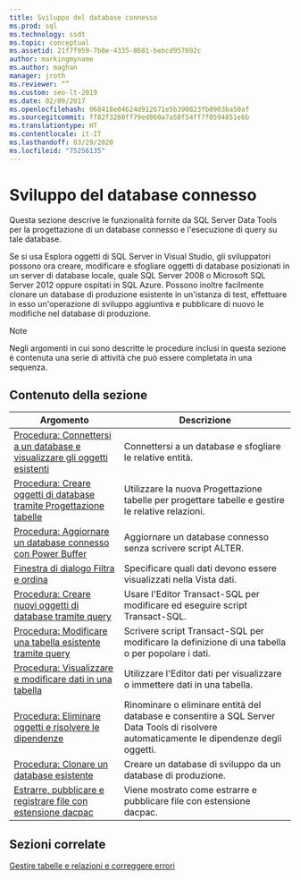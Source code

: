 ```yaml
---
title: Sviluppo del database connesso
ms.prod: sql
ms.technology: ssdt
ms.topic: conceptual
ms.assetid: 21f7f959-7b8e-4335-8681-bebcd957692c
author: markingmyname
ms.author: maghan
manager: jroth
ms.reviewer: “”
ms.custom: seo-lt-2019
ms.date: 02/09/2017
ms.openlocfilehash: 068418e04624d912671e5b390823fb0903ba50af
ms.sourcegitcommit: ff82f3260ff79ed860a7a58f54ff7f0594851e6b
ms.translationtype: HT
ms.contentlocale: it-IT
ms.lasthandoff: 03/29/2020
ms.locfileid: "75256135"
---
```

# <a name="connected-database-development"></a>Sviluppo del database connesso

Questa sezione descrive le funzionalità fornite da SQL Server Data Tools per la progettazione di un database connesso e l'esecuzione di query su tale database.  
  
Se si usa Esplora oggetti di SQL Server in Visual Studio, gli sviluppatori possono ora creare, modificare e sfogliare oggetti di database posizionati in un server di database locale, quale SQL Server 2008 o Microsoft SQL Server 2012 oppure ospitati in SQL Azure. Possono inoltre facilmente clonare un database di produzione esistente in un'istanza di test, effettuare in esso un'operazione di sviluppo aggiuntiva e pubblicare di nuovo le modifiche nel database di produzione.  
  
> [!NOTE]  
> Negli argomenti in cui sono descritte le procedure inclusi in questa sezione è contenuta una serie di attività che può essere completata in una sequenza.  
  
## <a name="in-this-section"></a>Contenuto della sezione  
  
|Argomento|Descrizione|  
|---------|---------------|  
|[Procedura: Connettersi a un database e visualizzare gli oggetti esistenti](../ssdt/how-to-connect-to-a-database-and-browse-existing-objects.md)|Connettersi a un database e sfogliare le relative entità.|  
|[Procedura: Creare oggetti di database tramite Progettazione tabelle](../ssdt/how-to-create-database-objects-using-table-designer.md)|Utilizzare la nuova Progettazione tabelle per progettare tabelle e gestire le relative relazioni.|  
|[Procedura: Aggiornare un database connesso con Power Buffer](../ssdt/how-to-update-a-connected-database-with-power-buffer.md)|Aggiornare un database connesso senza scrivere script ALTER.|  
|[Finestra di dialogo Filtra e ordina](../ssdt/filter-and-sort-dialog-box.md)|Specificare quali dati devono essere visualizzati nella Vista dati.|  
|[Procedura: Creare nuovi oggetti di database tramite query](../ssdt/how-to-create-new-database-objects-using-queries.md)|Usare l'Editor Transact\-SQL per modificare ed eseguire script Transact\-SQL.|  
|[Procedura: Modificare una tabella esistente tramite query](../ssdt/how-to-edit-an-existing-table-using-queries.md)|Scrivere script Transact\-SQL per modificare la definizione di una tabella o per popolare i dati.|  
|[Procedura: Visualizzare e modificare dati in una tabella](../ssdt/how-to-view-and-edit-data-in-a-table.md)|Utilizzare l'Editor dati per visualizzare o immettere dati in una tabella.|  
|[Procedura: Eliminare oggetti e risolvere le dipendenze](../ssdt/how-to-delete-objects-and-resolve-dependencies.md)|Rinominare o eliminare entità del database e consentire a SQL Server Data Tools di risolvere automaticamente le dipendenze degli oggetti.|  
|[Procedura: Clonare un database esistente](../ssdt/how-to-clone-an-existing-database.md)|Creare un database di sviluppo da un database di produzione.|  
|[Estrarre, pubblicare e registrare file con estensione dacpac](../ssdt/extract-publish-and-register-dacpac-files.md)|Viene mostrato come estrarre e pubblicare file con estensione dacpac.|  
  
## <a name="related-sections"></a>Sezioni correlate

[Gestire tabelle e relazioni e correggere errori](../ssdt/manage-tables-relationships-and-fix-errors.md)